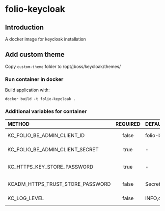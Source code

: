 # folio-keycloak

## Introduction

A docker image for keycloak installation

## Add custom theme 

Copy `custom-theme` folder to /opt/jboss/keycloak/themes/

### Run container in docker

Build application with:

```shell
docker build -t folio-keycloak .
```


### Additional variables for container

| METHOD                           | REQUIRED | DEFAULT VALUE                                                   | DESCRIPTION                 |
|:---------------------------------|:--------:|:----------------------------------------------------------------|:----------------------------|
| KC_FOLIO_BE_ADMIN_CLIENT_ID      |  false   | folio-backend-admin-client                                      | Folio backend client id     |
| KC_FOLIO_BE_ADMIN_CLIENT_SECRET  |   true   | -                                                               | Folio backend client secret |
| KC_HTTPS_KEY_STORE_PASSWORD      |   true   | -                                                               | BCFSK Keystore password     |
| KCADM_HTTPS_TRUST_STORE_PASSWORD |  false   | SecretPassword                                                  | Truststore password         |
| KC_LOG_LEVEL                     |  false   | INFO,org.keycloak.common.crypto:TRACE,org.keycloak.crypto:TRACE | Keycloak log level          |

